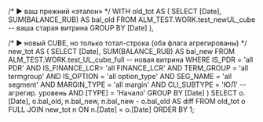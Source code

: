 /* ► ваш прежний «эталон» */
WITH old_tot AS (
    SELECT [Date],
           SUM(BALANCE_RUB) AS bal_old
    FROM   ALM_TEST.WORK.test_newUL_cube   -- ваша старая витрина
    GROUP  BY [Date]
),

/* ► новый CUBE, но только тотал-строка
   (оба флага агрегированы) */
     new_tot AS (
    SELECT [Date],
           SUM(BALANCE_RUB) AS bal_new
    FROM   ALM_TEST.WORK.test_UL_cube_full   -- новая витрина
    WHERE  IS_PDR        = 'all PDR'
      AND  IS_FINANCE_LCR= 'all FINANCE_LCR'
      AND  TERM_GROUP    = 'all termgroup'
      AND  IS_OPTION     = 'all option_type'
      AND  SEG_NAME      = 'all segment'
      AND  MARGIN_TYPE   = 'all margin'
      AND  CLI_SUBTYPE   = 'ЮЛ'              -- агрегир. уровень
      AND  [TYPE]        = 'Начало'
    GROUP BY [Date]
)
SELECT o.[Date], o.bal_old, n.bal_new,
       n.bal_new - o.bal_old AS diff
FROM   old_tot o
FULL   JOIN new_tot n ON n.[Date] = o.[Date]
ORDER  BY 1;
